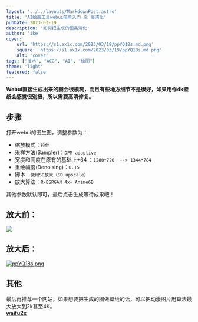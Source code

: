 ```yaml
---
layout: '../../layouts/MarkdownPost.astro'
title: 'AI绘画工具webui简单入门 之 高清化'
pubDate: 2023-03-19
description: '如何把生成的图高清化'
author: 'ike'
cover:
    url: 'https://s1.ax1x.com/2023/03/19/ppYQ18s.md.png'
    square: 'https://s1.ax1x.com/2023/03/19/ppYQ18s.md.png'
    alt: 'cover'
tags: ["技术", "ACG", "AI", "绘图"]
theme: 'light'
featured: false
---
```


**Webui直接生成出来的图会很模糊，而且有些地方细节不是很好，如果用作4k壁纸会感觉很别扭，所以需要高清修复。**
## 步骤
打开webui的图生图，调整参数为：  
* 缩放模式：`拉伸`  
* 采样方法(Sampler)：`DPM adaptive`  
* 宽度和高度在原有的基础上+64 ：`1280*720  --> 1344*784  `  
* 重绘幅度(Denoising)：`0.15`  
* 脚本：`使用SD放大（SD upscale）`  
* 放大算法：`R-ESRGAN 4x+ Anime6B`    
  
其他参数默认即可，最后点击生成等待成果吧！
## 放大前：
![](https://i2.100024.xyz/2023/03/14/xskx4s.webp)

## 放大后：
[![ppYQ18s.png](https://s1.ax1x.com/2023/03/19/ppYQ18s.png)](https://imgse.com/i/ppYQ18s)

## 其他
最后再推荐一个网站，如果想要把生成的图做壁纸的话，可以把动漫图片用算法最大放大到2k甚至4K。  
**[waifu2x](https://waifu2x.udp.jp/)**
